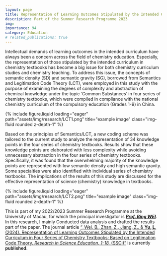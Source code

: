 ```yaml
---
layout: page
title: Representation of Learning Outcomes Stipulated by the Intended Curriculum in Four Series of Chemistry Textbooks - Based on Legitimation Code Theory
description: Part of the Summer Research Programme 2023
img: 
importance: 94
category: Education
# related_publications: true
---
```


Intellectual demands of learning outcomes in the intended curriculum have always been a concern across the field of chemistry education. Especially, the representation of those stipulated by the intended curriculum in chemistry textbooks has become a big issue for both chemistry curriculum studies and chemistry teaching. To address this issue, the concepts of semantic density (SD) and semantic gravity (SG), borrowed from Semantics and Legitimation Code Theory (LCT), were employed in this study with the purpose of examining the degrees of complexity and abstraction of chemical knowledge under the topic ‘Common Substances’ in four series of chemistry textbooks, which were compiled in compliance with the national chemistry curriculum of the compulsory education (Grades 1-9) in China. 


<div class="row">
    <div class="col-sm mt-3 mt-md-0">
        {% include figure.liquid loading="eager" path="assets/img/research/LCT1.png" title="example image" class="img-fluid rounded z-depth-1" %}
    </div>
</div>



Based on the principles of Semantics/LCT, a new coding scheme was tailored to the current study to analyze the representation of 34 knowledge points in the four series of chemistry textbooks. Results show that these knowledge points are elaborated with less complexity while avoiding unnecessary abstraction in the four series of chemistry textbooks. Specifically, it was found that the overwhelming majority of the knowledge points are represented with low semantic density and high semantic gravity. Some specialties were also identified with individual series of chemistry textbooks. The implications of the results of this study are discussed for the effective representation of science (chemistry) knowledge in textbooks. 


<div class="row">
    <div class="col-sm mt-3 mt-md-0">
        {% include figure.liquid loading="eager" path="assets/img/research/LCT2.png" title="example image" class="img-fluid rounded z-depth-1" %}
    </div>
</div>


This is part of my 2022/2023 Summer Research Programme at the University of Macau, for which the principal investigator is _**[Prof. Bing WEI](https://fed.um.edu.mo/zh-hant/bing-wei/)**_. In this research, I mainly Conducted data analysis and drafted the results part of the paper. The journal article [“_Wei, B., Zhan, Z., Jiang, Z., & **Yu, L**. (2024). Representation of Learning Outcomes Stipulated by the Intended Curriculum in Four Series of Chemistry Textbooks: Based on Legitimation Code Theory. _Research in Science Education, 1-18._ (SSCI)”](https://doi.org/10.1007/s11165-024-10198-x) is currently **published**.